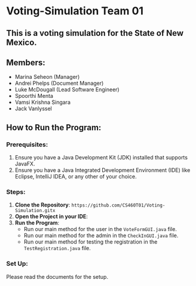 # Voting-Simulation Team 01
## This is a voting simulation for the State of New Mexico.

## Members:
- Marina Seheon (Manager)
- Andrei Phelps (Document Manager)
- Luke McDougall (Lead Software Engineer)
- Spoorthi Menta
- Vamsi Krishna Singara
- Jack Vanlyssel

## How to Run the Program:

### Prerequisites:
1. Ensure you have a Java Development Kit (JDK) installed that supports JavaFX.
2. Ensure you have a Java Integrated Development Environment (IDE) like Eclipse, IntelliJ IDEA, or any other of your choice.

### Steps:
1. **Clone the Repository**:
   ```https://github.com/CS460T01/Voting-Simulation.gitx```
2. **Open the Project in your IDE**:
3. **Run the Program**:
   - Run our main method for the user in the `VoteFormGUI.java` file.
   - Run our main method for the admin in the `CheckInGUI.java` file.
   - Run our main method for testing the registration in the `TestRegistration.java` file.

### Set Up:
Please read the documents for the setup.
